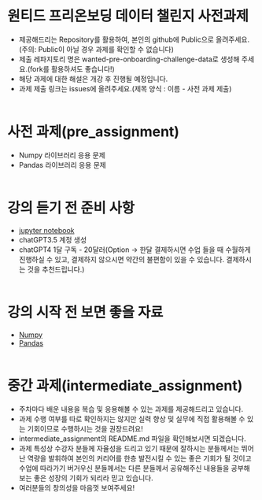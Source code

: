 # 원티드 프리온보딩 데이터 챌린지 사전과제

- 제공해드리는 Repository를 활용하여, 본인의 github에 Public으로 올려주세요. (주의: Public이 아닐 경우 과제를 확인할 수 없습니다)
- 제출 레파지토리 명은 wanted-pre-onboarding-challenge-data로 생성해 주세요.(fork를 활용하셔도 좋습니다!)
- 해당 과제에 대한 해설은 개강 후 진행될 예정입니다.
- 과제 제출 링크는 issues에 올려주세요.(제목 양식 : 이름 - 사전 과제 제출)
<br><br>

# 사전 과제(pre_assignment)
- Numpy 라이브러리 응용 문제
- Pandas 라이브러리 응용 문제
<br><br>
# 강의 듣기 전 준비 사항
- [jupyter notebook](https://jupyter.org/install)
- chatGPT3.5 계정 생성
- chatGPT4 1달 구독 - 20달러(Option -> 한달 결제하시면 수업 들을 때 수월하게 진행하실 수 있고, 결제하지 않으시면 약간의 불편함이 있을 수 있습니다. 결제하시는 것을 추천드립니다.)
<br><br>
# 강의 시작 전 보면 좋을 자료
- [Numpy](https://www.youtube.com/watch?v=k4bTgociqZ8)
- [Pandas](https://www.youtube.com/watch?v=bI43qd9HeVw&list=PLNPt2ycoheHrQHSg7MqTELiWUmieIxH-5&index=2)
<br><br>
# 중간 과제(intermediate_assignment)
- 주차마다 배운 내용을 복습 및 응용해볼 수 있는 과제를 제공해드리고 있습니다.
- 과제 수행 여부를 따로 확인하지는 않지만 실력 향상 및 실무에 직접 활용해볼 수 있는 기회이므로 수행하시는 것을 권장드려요!
- intermediate_assignment의 README.md 파일을 확인해보시면 되겠습니다.
- 과제 특성상 수강자 분들께 자율성을 드리고 있기 때문에 잘하시는 분들께서는 뛰어난 역량을 발휘하여 본인의 커리어를 한층 발전시킬 수 있는 좋은 기회가 될 것이고 수업에 따라가기 버거우신 분들께서는 다른 분들께서 공유해주신 내용들을 공부해보는 좋은 성장의 기회가 되리라 믿고 있습니다.
- 여러분들의 창의성을 마음껏 보여주세요!

